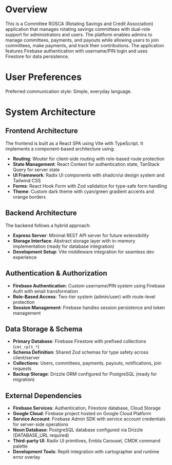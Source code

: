 # Overview

This is a Committee ROSCA (Rotating Savings and Credit Association) application that manages rotating savings committees with dual-role support for administrators and users. The platform enables admins to manage committees, payments, and payouts while allowing users to join committees, make payments, and track their contributions. The application features Firebase authentication with username/PIN login and uses Firestore for data persistence.

# User Preferences

Preferred communication style: Simple, everyday language.

# System Architecture

## Frontend Architecture
The frontend is built as a React SPA using Vite with TypeScript. It implements a component-based architecture using:
- **Routing**: Wouter for client-side routing with role-based route protection
- **State Management**: React Context for authentication state, TanStack Query for server state
- **UI Framework**: Radix UI components with shadcn/ui design system and Tailwind CSS
- **Forms**: React Hook Form with Zod validation for type-safe form handling
- **Theme**: Custom dark theme with cyan/green gradient accents and orange borders

## Backend Architecture
The backend follows a hybrid approach:
- **Express Server**: Minimal REST API server for future extensibility
- **Storage Interface**: Abstract storage layer with in-memory implementation (ready for database integration)
- **Development Setup**: Vite middleware integration for seamless dev experience

## Authentication & Authorization
- **Firebase Authentication**: Custom username/PIN system using Firebase Auth with email transformation
- **Role-Based Access**: Two-tier system (admin/user) with route-level protection
- **Session Management**: Firebase handles session persistence and token management

## Data Storage & Schema
- **Primary Database**: Firebase Firestore with prefixed collections (`cmt_rplt_*`)
- **Schema Definition**: Shared Zod schemas for type safety across client/server
- **Collections**: Users, committees, payments, payouts, notifications, join requests
- **Backup Storage**: Drizzle ORM configured for PostgreSQL (ready for migration)

## External Dependencies

- **Firebase Services**: Authentication, Firestore database, Cloud Storage
- **Google Cloud**: Firebase project hosted on Google Cloud Platform
- **Service Account**: Firebase Admin SDK with service account credentials for server-side operations
- **Neon Database**: PostgreSQL database configured via Drizzle (DATABASE_URL required)
- **Third-party UI**: Radix UI primitives, Embla Carousel, CMDK command palette
- **Development Tools**: Replit integration with cartographer and runtime error overlay